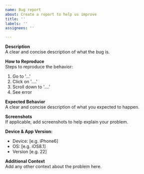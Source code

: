 ```yaml
---
name: Bug report
about: Create a report to help us improve
title: ''
labels: ''
assignees: ''

---
```


**Description**  
A clear and concise description of what the bug is.

**How to Reproduce**  
Steps to reproduce the behavior:
1. Go to '...'
2. Click on '....'
3. Scroll down to '....'
4. See error

**Expected Behavior**  
A clear and concise description of what you expected to happen.

**Screenshots**  
If applicable, add screenshots to help explain your problem.

**Device & App Version:**  
 - Device: [e.g. iPhone6]
 - OS: [e.g. iOS8.1]
 - Version [e.g. 22]

**Additional Context**  
Add any other context about the problem here.
